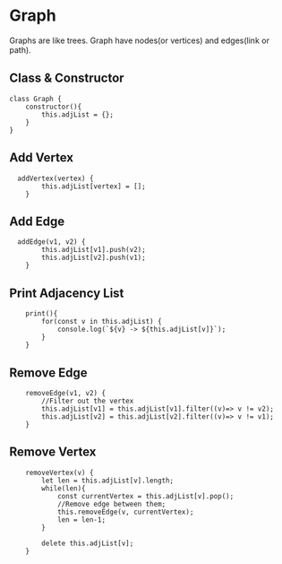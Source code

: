# Graph

Graphs are like trees.
Graph have nodes(or vertices) and edges(link or path).


## Class & Constructor

```
class Graph {
    constructor(){
        this.adjList = {};
    }
}
```


## Add Vertex

```
  addVertex(vertex) {
        this.adjList[vertex] = [];
    }
```


## Add Edge

```
  addEdge(v1, v2) {
        this.adjList[v1].push(v2);
        this.adjList[v2].push(v1);
    }
```


## Print Adjacency List

```
    print(){
        for(const v in this.adjList) {
            console.log(`${v} -> ${this.adjList[v]}`);
        }
    }
```


## Remove Edge

```
    removeEdge(v1, v2) {
        //Filter out the vertex
        this.adjList[v1] = this.adjList[v1].filter((v)=> v != v2);
        this.adjList[v2] = this.adjList[v2].filter((v)=> v != v1);
    }
```


## Remove Vertex

```
    removeVertex(v) {
        let len = this.adjList[v].length;
        while(len){
            const currentVertex = this.adjList[v].pop();
            //Remove edge between them;
            this.removeEdge(v, currentVertex);
            len = len-1;
        }
        
        delete this.adjList[v];
    }
```

